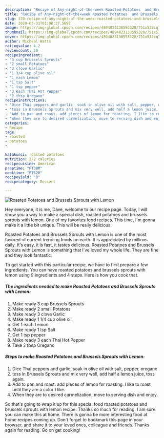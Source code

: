 ```yaml
---
description: "Recipe of Any-night-of-the-week Roasted Potatoes  and Brussels Sprouts with Lemon"
title: "Recipe of Any-night-of-the-week Roasted Potatoes  and Brussels Sprouts with Lemon"
slug: 370-recipe-of-any-night-of-the-week-roasted-potatoes-and-brussels-sprouts-with-lemon
date: 2020-03-31T01:08:27.569Z
image: https://img-global.cpcdn.com/recipes/4894823130595328/751x532cq70/roasted-potatoes-and-brussels-sprouts-with-lemon-recipe-main-photo.jpg
thumbnail: https://img-global.cpcdn.com/recipes/4894823130595328/751x532cq70/roasted-potatoes-and-brussels-sprouts-with-lemon-recipe-main-photo.jpg
cover: https://img-global.cpcdn.com/recipes/4894823130595328/751x532cq70/roasted-potatoes-and-brussels-sprouts-with-lemon-recipe-main-photo.jpg
author: Micheal Watts
ratingvalue: 4.2
reviewcount: 10
recipeingredient:
- "3 cup Brussels Sprouts"
- "2 small Potatoes"
- "3 clove Garlic"
- "1 1/4 cup olive oil"
- "1 each Lemon"
- "1 tsp Salt"
- "1 tsp pepper"
- "3 each Thai Hot Pepper"
- "2 tbsp Oregano"
recipeinstructions:
- "Dice Thai peppers and garlic, soak in olive oil with salt, pepper, oregano"
- "toss in Brussels Sprouts and mix very well, add half a lemon juice, toss again."
- "Add to pan and roast. add pieces of lemon for roasting. I like to roast until they are a color I like."
- "When they are to desired carmelization, move to serving dish and enjoy."
categories:
- Recipe
tags:
- roasted
- potatoes
- 

katakunci: roasted potatoes  
nutrition: 272 calories
recipecuisine: American
preptime: "PT38M"
cooktime: "PT52M"
recipeyield: "3"
recipecategory: Dessert

---
```



![Roasted Potatoes  and Brussels Sprouts with Lemon](https://img-global.cpcdn.com/recipes/4894823130595328/751x532cq70/roasted-potatoes-and-brussels-sprouts-with-lemon-recipe-main-photo.jpg)

Hey everyone, it is me, Dave, welcome to our recipe page. Today, I will show you a way to make a special dish, roasted potatoes  and brussels sprouts with lemon. One of my favorites food recipes. This time, I'm gonna make it a little bit unique. This will be really delicious.

Roasted Potatoes  and Brussels Sprouts with Lemon is one of the most favored of current trending foods on earth. It is appreciated by millions daily. It's easy, it is fast, it tastes delicious. Roasted Potatoes  and Brussels Sprouts with Lemon is something that I've loved my whole life. They are fine and they look fantastic.




To get started with this particular recipe, we have to first prepare a few ingredients. You can have roasted potatoes  and brussels sprouts with lemon using 9 ingredients and 4 steps. Here is how you cook that.

##### The ingredients needed to make Roasted Potatoes  and Brussels Sprouts with Lemon:

1. Make ready 3 cup Brussels Sprouts
1. Make ready 2 small Potatoes
1. Make ready 3 clove Garlic
1. Make ready 1 1/4 cup olive oil
1. Get 1 each Lemon
1. Make ready 1 tsp Salt
1. Get 1 tsp pepper
1. Make ready 3 each Thai Hot Pepper
1. Take 2 tbsp Oregano




##### Steps to make Roasted Potatoes  and Brussels Sprouts with Lemon:

1. Dice Thai peppers and garlic, soak in olive oil with salt, pepper, oregano
1. toss in Brussels Sprouts and mix very well, add half a lemon juice, toss again.
1. Add to pan and roast. add pieces of lemon for roasting. I like to roast until they are a color I like.
1. When they are to desired carmelization, move to serving dish and enjoy.




So that's going to wrap it up for this special food roasted potatoes  and brussels sprouts with lemon recipe. Thanks so much for reading. I am sure you can make this at home. There is gonna be more interesting food at home recipes coming up. Don't forget to bookmark this page in your browser, and share it to your loved ones, colleague and friends. Thanks again for reading. Go on get cooking!
